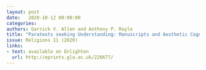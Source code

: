 ```yaml
---
layout: post
date:   2020-10-12 00:00:00
categories:
authors: Garrick V. Allen and Anthony P. Royle
title: "Paratexts seeking Understanding: Manuscripts and Aesthetic Cognitivism."
issue: Religions 11 (2020)
links: 
- text: available on Enlighten
  url: http://eprints.gla.ac.uk/226677/
---
```

